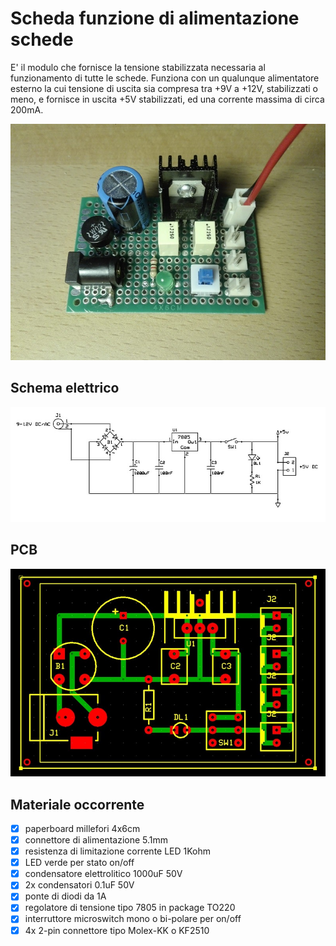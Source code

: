 # Scheda funzione di alimentazione schede
E' il modulo che fornisce la tensione stabilizzata necessaria al funzionamento di tutte le schede.
Funziona con un qualunque alimentatore esterno la cui tensione di uscita sia compresa tra +9V a +12V, stabilizzati o meno, e fornisce in uscita +5V stabilizzati, ed una corrente massima di circa 200mA.

![sf-built](sf-01_built.jpg)


## Schema elettrico
![sf-schematic](sf-01_sch.jpg)


## PCB
![sf-pcb](sf-01_pcb.jpg)


## Materiale occorrente
- [x] paperboard millefori 4x6cm
- [x] connettore di alimentazione 5.1mm
- [x] resistenza di limitazione corrente LED 1Kohm
- [x] LED verde per stato on/off
- [x] condensatore elettrolitico 1000uF 50V
- [x] 2x condensatori 0.1uF 50V
- [x] ponte di diodi da 1A
- [x] regolatore di tensione tipo 7805 in package TO220
- [x] interruttore microswitch mono o bi-polare per on/off
- [x] 4x 2-pin connettore tipo Molex-KK o KF2510